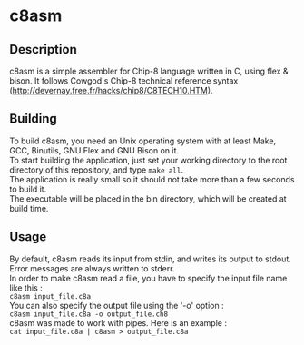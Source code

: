 # c8asm
## Description
c8asm is a simple assembler for Chip-8 language written in C, using flex & bison. It follows Cowgod's Chip-8 technical reference syntax (http://devernay.free.fr/hacks/chip8/C8TECH10.HTM).
## Building
To build c8asm, you need an Unix operating system with at least Make, GCC, Binutils, GNU Flex and GNU Bison on it.<br>
To start building the application, just set your working directory to the root directory of this repository, and type `make all`.<br>
The application is really small so it should not take more than a few seconds to build it.<br>
The executable will be placed in the bin directory, which will be created at build time.<br>
## Usage
By default, c8asm reads its input from stdin, and writes its output to stdout.<br>
Error messages are always written to stderr.<br>
In order to make c8asm read a file, you have to specify the input file name like this :<br>
`c8asm input_file.c8a`<br>
You can also specify the output file using the '-o' option :<br>
`c8asm input_file.c8a -o output_file.ch8`<br>
c8asm was made to work with pipes. Here is an example :<br>
`cat input_file.c8a | c8asm > output_file.c8a`<br>